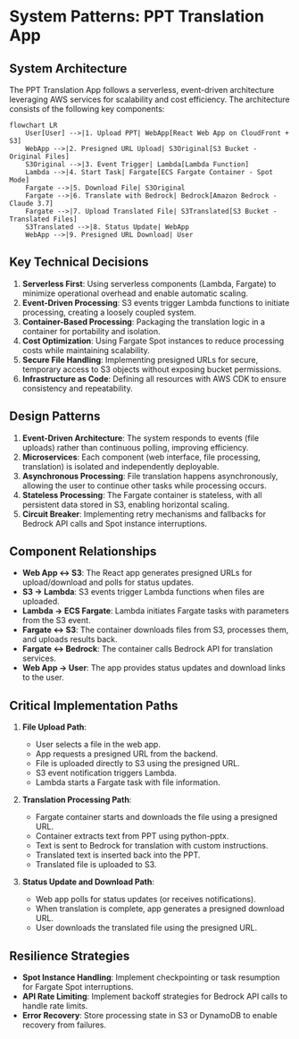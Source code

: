 # System Patterns: PPT Translation App

## System Architecture
The PPT Translation App follows a serverless, event-driven architecture leveraging AWS services for scalability and cost efficiency. The architecture consists of the following key components:

```mermaid
flowchart LR
    User[User] -->|1. Upload PPT| WebApp[React Web App on CloudFront + S3]
    WebApp -->|2. Presigned URL Upload| S3Original[S3 Bucket - Original Files]
    S3Original -->|3. Event Trigger| Lambda[Lambda Function]
    Lambda -->|4. Start Task| Fargate[ECS Fargate Container - Spot Mode]
    Fargate -->|5. Download File| S3Original
    Fargate -->|6. Translate with Bedrock| Bedrock[Amazon Bedrock - Claude 3.7]
    Fargate -->|7. Upload Translated File| S3Translated[S3 Bucket - Translated Files]
    S3Translated -->|8. Status Update| WebApp
    WebApp -->|9. Presigned URL Download| User
```

## Key Technical Decisions
1. **Serverless First**: Using serverless components (Lambda, Fargate) to minimize operational overhead and enable automatic scaling.
2. **Event-Driven Processing**: S3 events trigger Lambda functions to initiate processing, creating a loosely coupled system.
3. **Container-Based Processing**: Packaging the translation logic in a container for portability and isolation.
4. **Cost Optimization**: Using Fargate Spot instances to reduce processing costs while maintaining scalability.
5. **Secure File Handling**: Implementing presigned URLs for secure, temporary access to S3 objects without exposing bucket permissions.
6. **Infrastructure as Code**: Defining all resources with AWS CDK to ensure consistency and repeatability.

## Design Patterns
1. **Event-Driven Architecture**: The system responds to events (file uploads) rather than continuous polling, improving efficiency.
2. **Microservices**: Each component (web interface, file processing, translation) is isolated and independently deployable.
3. **Asynchronous Processing**: File translation happens asynchronously, allowing the user to continue other tasks while processing occurs.
4. **Stateless Processing**: The Fargate container is stateless, with all persistent data stored in S3, enabling horizontal scaling.
5. **Circuit Breaker**: Implementing retry mechanisms and fallbacks for Bedrock API calls and Spot instance interruptions.

## Component Relationships
- **Web App ↔ S3**: The React app generates presigned URLs for upload/download and polls for status updates.
- **S3 → Lambda**: S3 events trigger Lambda functions when files are uploaded.
- **Lambda → ECS Fargate**: Lambda initiates Fargate tasks with parameters from the S3 event.
- **Fargate ↔ S3**: The container downloads files from S3, processes them, and uploads results back.
- **Fargate ↔ Bedrock**: The container calls Bedrock API for translation services.
- **Web App → User**: The app provides status updates and download links to the user.

## Critical Implementation Paths
1. **File Upload Path**:
   - User selects a file in the web app.
   - App requests a presigned URL from the backend.
   - File is uploaded directly to S3 using the presigned URL.
   - S3 event notification triggers Lambda.
   - Lambda starts a Fargate task with file information.

2. **Translation Processing Path**:
   - Fargate container starts and downloads the file using a presigned URL.
   - Container extracts text from PPT using python-pptx.
   - Text is sent to Bedrock for translation with custom instructions.
   - Translated text is inserted back into the PPT.
   - Translated file is uploaded to S3.

3. **Status Update and Download Path**:
   - Web app polls for status updates (or receives notifications).
   - When translation is complete, app generates a presigned download URL.
   - User downloads the translated file using the presigned URL.

## Resilience Strategies
- **Spot Instance Handling**: Implement checkpointing or task resumption for Fargate Spot interruptions.
- **API Rate Limiting**: Implement backoff strategies for Bedrock API calls to handle rate limits.
- **Error Recovery**: Store processing state in S3 or DynamoDB to enable recovery from failures.

